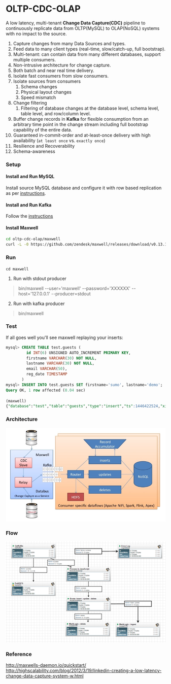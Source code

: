 OLTP-CDC-OLAP
=============

A low latency, multi-tenant **Change Data Capture(CDC)** pipeline to continuously replicate data from OLTP(MySQL) to OLAP(NoSQL) systems with no impact to the source. 


1. Capture changes from many Data Sources and types.
2. Feed data to many client types (real-time, slow/catch-up, full bootstrap).
3. Multi-tenant: can contain data from many different databases, support multiple consumers. 
4. Non-intrusive architecture for change capture.
5. Both batch and near real time delivery.
6. Isolate fast consumers from slow consumers.
7. Isolate sources from consumers
    1. Schema changes
    2. Physical layout changes
    3. Speed mismatch
8. Change filtering
    1. Filtering of database changes at the database level, schema level, table level, and row/column level.
9. Buffer change records in **Kafka** for flexible consumption from an arbitrary time point in the change stream including full bootstrap capability of the entire data.
9. Guaranteed in-commit-order and at-least-once delivery with high availability (`at least once` vs. `exactly once`)
10. Resilience and Recoverability
12. Schema-awareness 
  
### Setup

#### Install and Run MySQL
Install source MySQL database and configure it with row based replication as per [instructions](./mysql/README.md). 

#### Install and Run Kafka
Follow the [instructions](./kafka/README.md)

#### Install Maxwell 
```bash
cd oltp-cdc-olap/maxwell
curl -L -0 https://github.com/zendesk/maxwell/releases/download/v0.13.1/maxwell-0.13.1.tar.gz | tar --strip-components=1 -zx -C .
```

### Run

`cd maxwell`

1. Run with stdout producer
> bin/maxwell --user='maxwell' --password='XXXXXX' --host='127.0.0.1' --producer=stdout
2. Run with kafka producer
> bin/maxwell
    
### Test
If all goes well you'll see maxwell replaying your inserts:

```sql
mysql> CREATE TABLE test.guests (
         id INT(6) UNSIGNED AUTO_INCREMENT PRIMARY KEY,
         firstname VARCHAR(30) NOT NULL,
         lastname VARCHAR(30) NOT NULL,
         email VARCHAR(50),
         reg_date TIMESTAMP
       )
mysql> INSERT INTO test.guests SET firstname='sumo', lastname='demo';
Query OK, 1 row affected (0.04 sec)

(maxwell)
{"database":"test","table":"guests","type":"insert","ts":1446422524,"xid":1800,"commit":true,"data":{"reg_date":"2015-11-02 00:02:04","firstname":"sumo","id":1,"lastname":"demo"}}
```

### Architecture
![cdc architecture](./cdc-architecture.jpg)

### Flow
![cdc dataflow](./cdc-flow.png)

### Reference 
http://maxwells-daemon.io/quickstart/
http://highscalability.com/blog/2012/3/19/linkedin-creating-a-low-latency-change-data-capture-system-w.html